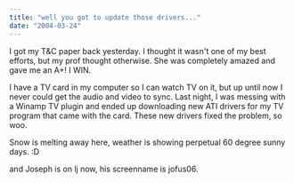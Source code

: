 ```yaml
---
title: "well you got to update those drivers..."
date: "2004-03-24"
---
```


I got my T&C paper back yesterday. I thought it wasn't one of my best efforts, but my prof thought otherwise. She was completely amazed and gave me an A+! I WIN.

I have a TV card in my computer so I can watch TV on it, but up until now I never could get the audio and video to sync. Last night, I was messing with a Winamp TV plugin and ended up downloading new ATI drivers for my TV program that came with the card. These new drivers fixed the problem, so woo.

Snow is melting away here, weather is showing perpetual 60 degree sunny days. :D

and Joseph is on lj now, his screenname is jofus06.
